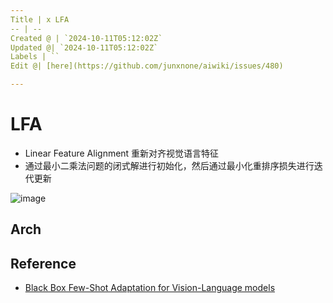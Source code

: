 ```yaml
---
Title | x LFA
-- | --
Created @ | `2024-10-11T05:12:02Z`
Updated @| `2024-10-11T05:12:02Z`
Labels | ``
Edit @| [here](https://github.com/junxnone/aiwiki/issues/480)

---
```

# LFA
- Linear Feature Alignment 重新对齐视觉语言特征
- 通过最小二乘法问题的闭式解进行初始化，然后通过最小化重排序损失进行迭代更新

 
![image](https://github.com/user-attachments/assets/b1b6d086-c6f4-4f68-90dc-f6e72be8d5ce)

## Arch


## Reference
- [Black Box Few-Shot Adaptation for Vision-Language models](https://arxiv.org/abs/2304.01752)
